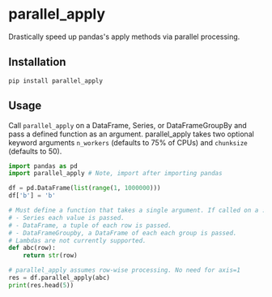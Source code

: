 # parallel_apply
Drastically speed up pandas's apply methods via parallel processing.

## Installation
`pip install parallel_apply`

## Usage
Call `parallel_apply` on a DataFrame, Series, or DataFrameGroupBy and pass a defined function as an argument. parallel_apply takes two optional keyword arguments `n_workers` (defaults to 75% of CPUs) and `chunksize` (defaults to 50).
```python 
import pandas as pd
import parallel_apply # Note, import after importing pandas

df = pd.DataFrame(list(range(1, 1000000)))
df['b'] = 'b'

# Must define a function that takes a single argument. If called on a :
# - Series each value is passed. 
# - DataFrame, a tuple of each row is passed.
# - DataFrameGroupby, a DataFrame of each each group is passed.
# Lambdas are not currently supported.
def abc(row):
    return str(row)

# parallel_apply assumes row-wise processing. No need for axis=1
res = df.parallel_apply(abc)
print(res.head(5))
```
